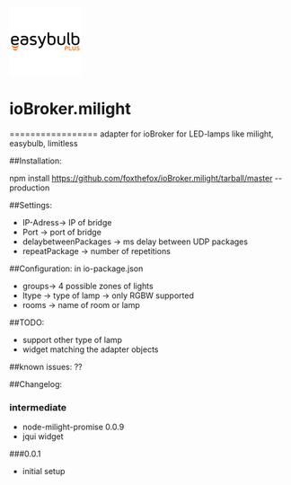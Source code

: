 ![Logo](admin/easybulb_logo.png)
# ioBroker.milight
=================
adapter for ioBroker for LED-lamps like milight, easybulb, limitless

##Installation:

npm install https://github.com/foxthefox/ioBroker.milight/tarball/master --production

##Settings:

* IP-Adress-> IP of bridge
* Port -> port of bridge
* delaybetweenPackages -> ms delay between UDP packages
* repeatPackage -> number of repetitions

##Configuration:
in io-package.json
* groups-> 4 possible zones of lights
* ltype -> type of lamp -> only RGBW supported
* rooms -> name of room or lamp

##TODO:
* support other type of lamp
* widget matching the adapter objects

##known issues:
??


##Changelog:
### intermediate
* node-milight-promise 0.0.9
* jqui widget

###0.0.1
* initial setup
